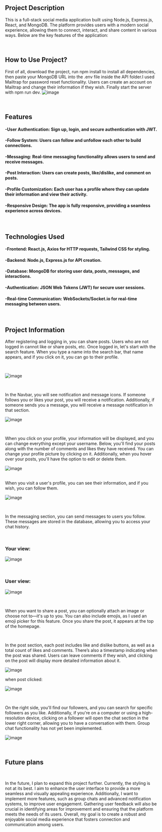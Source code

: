 ## Project Description

This is a full-stack social media application built using Node.js, Express.js, React, and MongoDB. The platform provides users with a modern social experience, allowing them to connect, interact, and share content in various ways. Below are the key features of the application:

<br>

## How to Use Project?

First of all, download the project, run npm install to install all dependencies, then paste your MongoDB URL into the .env file inside the API folder.I used Mailtrap for password reset functionality. Users can create an account on Mailtrap and change their information if they wish. Finally start the server with npm run dev.
![image](https://github.com/user-attachments/assets/d13744bd-8c80-457a-ac18-a50b97b723b4)



<br>

## Features
#### -User Authentication: Sign up, login, and secure authentication with JWT.
#### -Follow System: Users can follow and unfollow each other to build connections.
#### -Messaging: Real-time messaging functionality allows users to send and receive messages.
#### -Post Interaction: Users can create posts, like/dislike, and comment on posts.
#### -Profile Customization: Each user has a profile where they can update their information and view their activity.
#### -Responsive Design: The app is fully responsive, providing a seamless experience across devices.



<br>


## Technologies Used
#### -Frontend: React.js, Axios for HTTP requests, Tailwind CSS for styling.
#### -Backend: Node.js, Express.js for API creation.
#### -Database: MongoDB for storing user data, posts, messages, and interactions.
#### -Authentication: JSON Web Tokens (JWT) for secure user sessions.
#### -Real-time Communication: WebSockets/Socket.io for real-time messaging between users.



<br>

## Project Information

After registering and logging in, you can share posts. Users who are not logged in cannot like or share posts, etc. Once logged in, let's start with the search feature. When you type a name into the search bar, that name appears, and if you click on it, you can go to their profile.

<br>

![image](https://github.com/user-attachments/assets/25c79ebe-007c-47fa-a8fc-d423aa2ac850)


<br>

In the Navbar, you will see notification and message icons. If someone follows you or likes your post, you will receive a notification. Additionally, if someone sends you a message, you will receive a message notification in that section.

![image](https://github.com/user-attachments/assets/85b8bde5-1da3-4503-83e5-91d2bb59c190)

<br>


When you click on your profile, your information will be displayed, and you can change everything except your username. Below, you'll find your posts along with the number of comments and likes they have received. You can change your profile picture by clicking on it. Additionally, when you hover over your posts, you'll have the option to edit or delete them.

![image](https://github.com/user-attachments/assets/87ed77d9-c16f-44ef-943e-7b74757a4d2a)

<br>
When you visit a user's profile, you can see their information, and if you wish, you can follow them.

![image](https://github.com/user-attachments/assets/a39c8ee8-2f25-445d-b13e-4852eece0e04)

<br>

In the messaging section, you can send messages to users you follow. These messages are stored in the database, allowing you to access your chat history.

<br>

### Your view:

![image](https://github.com/user-attachments/assets/75d7b07c-49e3-465a-bff3-2c36ddfe3a4f)

<br>

### User view:

![image](https://github.com/user-attachments/assets/d446f754-d2b2-40a9-9875-f72f55f40fc2)

<br>

When you want to share a post, you can optionally attach an image or choose not to—it's up to you. You can also include emojis, as I used an emoji picker for this feature. Once you share the post, it appears at the top of the homepage.

<br>

In the post section, each post includes like and dislike buttons, as well as a total count of likes and comments. There’s also a timestamp indicating when the post was shared. Users can leave comments if they wish, and clicking on the post will display more detailed information about it.

![image](https://github.com/user-attachments/assets/005aecb4-6878-41ca-9eef-b654d19c8fd6)



when post clicked:

![image](https://github.com/user-attachments/assets/c46fc176-3889-42e9-a4e0-0d9dd61bc8f1)



<br>


On the right side, you'll find our followers, and you can search for specific followers as you like. Additionally, if you're on a computer or using a high-resolution device, clicking on a follower will open the chat section in the lower right corner, allowing you to have a conversation with them. Group chat functionality has not yet been implemented.


![image](https://github.com/user-attachments/assets/61b89562-6240-4725-8b25-a7bdea2b9470)

<br>


## Future plans

<br>

In the future, I plan to expand this project further. Currently, the styling is not at its best. I aim to enhance the user interface to provide a more seamless and visually appealing experience. Additionally, I want to implement more features, such as group chats and advanced notification systems, to improve user engagement. Gathering user feedback will also be crucial in identifying areas for improvement and ensuring that the platform meets the needs of its users. Overall, my goal is to create a robust and enjoyable social media experience that fosters connection and communication among users.
